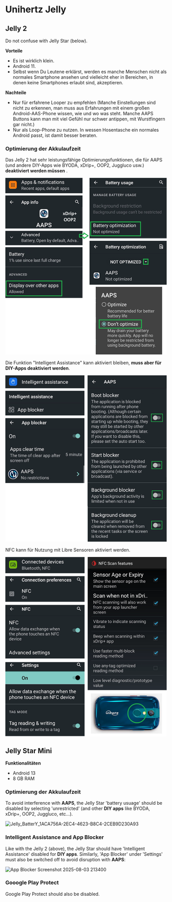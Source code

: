 # Unihertz Jelly

## Jelly 2

Do not confuse with Jelly Star (below).

**Vorteile**

* Es ist wirklich klein.
* Android 11.
* Selbst wenn Du Leutene erklärst, werden es manche Menschen nicht als normales Smartphone ansehen und vielleicht eher in Bereichen, in denen keine Smartphones erlaubt sind, akzeptieren.

**Nachteile**

* Nur für erfahrene Looper zu empfehlen (Manche Einstellungen sind nicht zu erkennen, man muss aus Erfahrungen mit einem großen Android-AAS-Phone wissen, wie und wo was steht. Manche AAPS Buttons kann man mit viel Gefühl nur schwer antippen, mit Wurstfingern gar nicht.)
* Nur als Loop-Phone zu nutzen. In wessen Hosentasche ein normales Android passt, ist damit besser beraten. 

### Optimierung der Akkulaufzeit

Das Jelly 2 hat sehr leistungsfähige Optimierungsfunktionen, die für AAPS (und andere DIY-Apps wie BYODA, xDrip+, OOP2, Juggluco usw.) **deaktiviert werden müssen** .

![](../images/Jelly_Settings1.png)

Die Funktion "Intelligent Assistance" kann aktiviert bleiben, **muss aber für DIY-Apps deaktiviert werden**.

![](../images/Jelly_Settings2.png)

NFC kann für Nutzung mit Libre Sensoren aktiviert werden.

![](../images/Jelly_Settings3.png)

## Jelly Star Mini

**Funktionalitäten**

* Android 13
* 8 GB RAM

### Optimierung der Akkulaufzeit

To avoid interference with **AAPS**, the Jelly Star 'battery usuage' should be disabled by selecting 'unrestricted' (and other **DIY apps** like BYODA, xDrip+, OOP2, Juggluco, etc...).

![Jelly_BatterY_1ACA756A-2EC4-4623-B8C4-2CEB9D230A93](https://github.com/user-attachments/assets/439a08a6-b72b-459e-b771-ff72208a944a)

### Intelligent Assistance and App Blocker

Like with the Jelly 2 (above), the Jelly Star should have 'Intelligent Assistance' disabled for **DIY apps**. Similarly, 'App Blocker' under 'Settings' must also be switched off to avoid disruption with **AAPS**:

![App Blocker Screenshot 2025-08-03 213400](https://github.com/user-attachments/assets/fb19c426-389c-49c9-91e7-2b432327d2a6)

### Gooogle Play Protect

Google Play Protect should also be disabled.